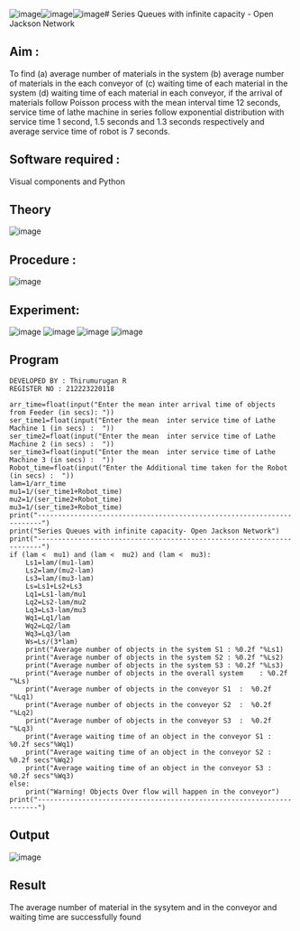 ![image](https://github.com/Thirumurugan2/Open-Jacson-Networks/assets/162677168/572b04e5-a56e-4188-80b1-9a10bc31449f)![image](https://github.com/Thirumurugan2/Open-Jacson-Networks/assets/162677168/9ce3435d-2905-40f6-8d58-4b2372ef99b3)![image](https://github.com/Thirumurugan2/Open-Jacson-Networks/assets/162677168/9f91504a-e3b7-4e10-948b-61be02d70e83)# Series Queues with infinite capacity - Open Jackson Network

## Aim :
To find (a) average number of materials in the system (b) average number of materials in the each conveyor of (c) waiting time of each material in the system (d) waiting time of each material in each conveyor, if the arrival  of materials follow Poisson process with the mean interval time 12 seconds, service time of  lathe machine in series follow exponential distribution  with service time  1 second, 1.5 seconds and 1.3 seconds respectively and average service time of robot is 7 seconds.

## Software required :
Visual components and Python

## Theory

![image](https://user-images.githubusercontent.com/103921593/203239736-7b81f599-71a8-4ae7-b63e-5d98acd9ea54.png)


## Procedure :

![image](https://user-images.githubusercontent.com/103921593/203239789-bc870dce-6727-487b-a0e2-4fc3f5114889.png)


## Experiment:
![image](https://github.com/Thirumurugan2/Open-Jacson-Networks/assets/162677168/a94b7876-d0e9-4de5-8069-3a9b4d456410)
![image](https://github.com/Thirumurugan2/Open-Jacson-Networks/assets/162677168/be83382d-538a-44e1-a8ec-aa8070780ae1)
![image](https://github.com/Thirumurugan2/Open-Jacson-Networks/assets/162677168/2a6d3ce2-b5b7-425e-ad85-8481ef08bd2e)
![image](https://github.com/Thirumurugan2/Open-Jacson-Networks/assets/162677168/c9dc46fe-47ff-48fd-9c88-7fc70566654c)



## Program
```
DEVELOPED BY : Thirumurugan R
REGISTER NO : 212223220118

arr_time=float(input("Enter the mean inter arrival time of objects from Feeder (in secs): "))
ser_time1=float(input("Enter the mean  inter service time of Lathe Machine 1 (in secs) :  "))
ser_time2=float(input("Enter the mean  inter service time of Lathe Machine 2 (in secs) :  "))
ser_time3=float(input("Enter the mean  inter service time of Lathe Machine 3 (in secs) :  "))
Robot_time=float(input("Enter the Additional time taken for the Robot (in secs) :  "))
lam=1/arr_time
mu1=1/(ser_time1+Robot_time)
mu2=1/(ser_time2+Robot_time)
mu3=1/(ser_time3+Robot_time)
print("-----------------------------------------------------------------------")
print("Series Queues with infinite capacity- Open Jackson Network")
print("-----------------------------------------------------------------------")
if (lam <  mu1) and (lam <  mu2) and (lam <  mu3):
    Ls1=lam/(mu1-lam)
    Ls2=lam/(mu2-lam)
    Ls3=lam/(mu3-lam)
    Ls=Ls1+Ls2+Ls3
    Lq1=Ls1-lam/mu1
    Lq2=Ls2-lam/mu2
    Lq3=Ls3-lam/mu3
    Wq1=Lq1/lam
    Wq2=Lq2/lam
    Wq3=Lq3/lam
    Ws=Ls/(3*lam)
    print("Average number of objects in the system S1 : %0.2f "%Ls1)
    print("Average number of objects in the system S2 : %0.2f "%Ls2)
    print("Average number of objects in the system S3 : %0.2f "%Ls3)
    print("Average number of objects in the overall system    : %0.2f "%Ls)
    print("Average number of objects in the conveyor S1  :  %0.2f "%Lq1)
    print("Average number of objects in the conveyor S2  :  %0.2f "%Lq2)
    print("Average number of objects in the conveyor S3  :  %0.2f "%Lq3)
    print("Average waiting time of an object in the conveyor S1 : %0.2f secs"%Wq1)
    print("Average waiting time of an object in the conveyor S2 : %0.2f secs"%Wq2)
    print("Average waiting time of an object in the conveyor S3 : %0.2f secs"%Wq3)
else:
    print("Warning! Objects Over flow will happen in the conveyor")
print("----------------------------------------------------------------------")

```


## Output
![image](https://github.com/Thirumurugan2/Open-Jacson-Networks/assets/162677168/55dacd91-f7d2-42a2-a240-433942f42cba)


## Result
The average number of material in the sysytem and in the conveyor and waiting time are successfully found

